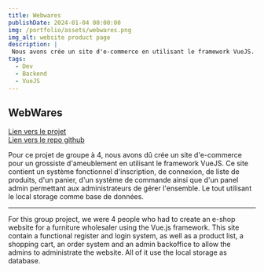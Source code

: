 ```yaml
---
title: Webwares
publishDate: 2024-01-04 00:00:00
img: /portfolio/assets/webwares.png
img_alt: website product page
description: |
 Nous avons crée un site d'e-commerce en utilisant le framework VueJS.
tags:
  - Dev
  - Backend
  - VueJS
---
```



## WebWares
<a href="https://tommy-bou.github.io/Projet-WebWares/"> Lien vers le projet </a>
<br>
<a href="https://github.com/Tommy-BOU/Projet-WebWares"> Lien vers le repo github </a>

Pour ce projet de groupe à 4, nous avons dû crée un site d'e-commerce pour un grossiste d'ameublement en utilisant le framework VueJS.
Ce site contient un système fonctionnel d'inscription, de connexion, de liste de produits, d'un panier, d'un système de commande ainsi que d'un panel admin permettant aux administrateurs de gérer l'ensemble.
Le tout utilisant le local storage comme base de données.

<hr>

For this group project, we were 4 people who had to create an e-shop website for a furniture wholesaler using the Vue.js framework.
This site contain a functional register and login system, as well as a product list, a shopping cart, an order system and an admin backoffice to allow the admins to administrate the website.
All of it use the local storage as database.